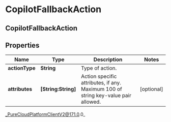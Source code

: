 # CopilotFallbackAction

## CopilotFallbackAction

## Properties

|Name | Type | Description | Notes|
|------------ | ------------- | ------------- | -------------|
| **actionType** | **String** | Type of action. | |
| **attributes** | **[String:String]** | Action specific attributes, if any. Maximum 100 of string key-value pair allowed. | [optional] |



_PureCloudPlatformClientV2@171.0.0_
